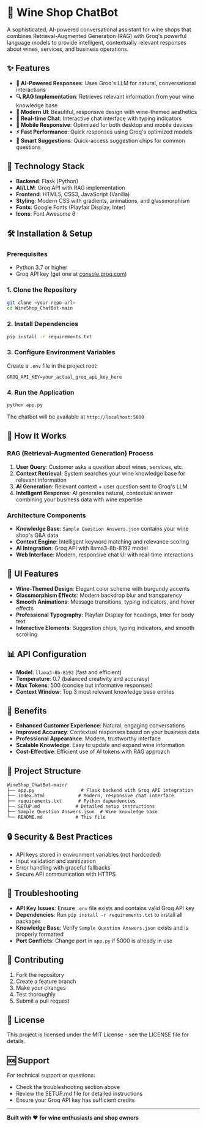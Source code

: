 # 🍷 Wine Shop ChatBot

A sophisticated, AI-powered conversational assistant for wine shops that combines Retrieval-Augmented Generation (RAG) with Groq's powerful language models to provide intelligent, contextually relevant responses about wines, services, and business operations.

## ✨ Features

- **🤖 AI-Powered Responses**: Uses Groq's LLM for natural, conversational interactions
- **🔍 RAG Implementation**: Retrieves relevant information from your wine knowledge base
- **🎨 Modern UI**: Beautiful, responsive design with wine-themed aesthetics
- **💬 Real-time Chat**: Interactive chat interface with typing indicators
- **📱 Mobile Responsive**: Optimized for both desktop and mobile devices
- **⚡ Fast Performance**: Quick responses using Groq's optimized models
- **🎯 Smart Suggestions**: Quick-access suggestion chips for common questions

## 🚀 Technology Stack

- **Backend**: Flask (Python)
- **AI/LLM**: Groq API with RAG implementation
- **Frontend**: HTML5, CSS3, JavaScript (Vanilla)
- **Styling**: Modern CSS with gradients, animations, and glassmorphism
- **Fonts**: Google Fonts (Playfair Display, Inter)
- **Icons**: Font Awesome 6

## 🛠️ Installation & Setup

### Prerequisites
- Python 3.7 or higher
- Groq API key (get one at [console.groq.com](https://console.groq.com/))

### 1. Clone the Repository
```bash
git clone <your-repo-url>
cd WineShop_ChatBot-main
```

### 2. Install Dependencies
```bash
pip install -r requirements.txt
```

### 3. Configure Environment Variables
Create a `.env` file in the project root:
```env
GROQ_API_KEY=your_actual_groq_api_key_here
```

### 4. Run the Application
```bash
python app.py
```

The chatbot will be available at `http://localhost:5000`

## 🔧 How It Works

### RAG (Retrieval-Augmented Generation) Process

1. **User Query**: Customer asks a question about wines, services, etc.
2. **Context Retrieval**: System searches your wine knowledge base for relevant information
3. **AI Generation**: Relevant context + user question sent to Groq's LLM
4. **Intelligent Response**: AI generates natural, contextual answer combining your business data with wine expertise

### Architecture Components

- **Knowledge Base**: `Sample Question Answers.json` contains your wine shop's Q&A data
- **Context Engine**: Intelligent keyword matching and relevance scoring
- **AI Integration**: Groq API with llama3-8b-8192 model
- **Web Interface**: Modern, responsive chat UI with real-time interactions

## 🎨 UI Features

- **Wine-Themed Design**: Elegant color scheme with burgundy accents
- **Glassmorphism Effects**: Modern backdrop blur and transparency
- **Smooth Animations**: Message transitions, typing indicators, and hover effects
- **Professional Typography**: Playfair Display for headings, Inter for body text
- **Interactive Elements**: Suggestion chips, typing indicators, and smooth scrolling

## 📊 API Configuration

- **Model**: `llama3-8b-8192` (fast and efficient)
- **Temperature**: 0.7 (balanced creativity and accuracy)
- **Max Tokens**: 500 (concise but informative responses)
- **Context Window**: Top 3 most relevant knowledge base entries

## 🚀 Benefits

- **Enhanced Customer Experience**: Natural, engaging conversations
- **Improved Accuracy**: Contextual responses based on your business data
- **Professional Appearance**: Modern, trustworthy interface
- **Scalable Knowledge**: Easy to update and expand wine information
- **Cost-Effective**: Efficient use of AI tokens with RAG approach

## 📁 Project Structure

```
WineShop_ChatBot-main/
├── app.py                 # Flask backend with Groq API integration
├── index.html            # Modern, responsive chat interface
├── requirements.txt      # Python dependencies
├── SETUP.md             # Detailed setup instructions
├── Sample Question Answers.json  # Wine knowledge base
└── README.md            # This file
```

## 🔒 Security & Best Practices

- API keys stored in environment variables (not hardcoded)
- Input validation and sanitization
- Error handling with graceful fallbacks
- Secure API communication with HTTPS

## 🐛 Troubleshooting

- **API Key Issues**: Ensure `.env` file exists and contains valid Groq API key
- **Dependencies**: Run `pip install -r requirements.txt` to install all packages
- **Knowledge Base**: Verify `Sample Question Answers.json` exists and is properly formatted
- **Port Conflicts**: Change port in `app.py` if 5000 is already in use

## 🤝 Contributing

1. Fork the repository
2. Create a feature branch
3. Make your changes
4. Test thoroughly
5. Submit a pull request

## 📄 License

This project is licensed under the MIT License - see the LICENSE file for details.

## 🆘 Support

For technical support or questions:
- Check the troubleshooting section above
- Review the SETUP.md file for detailed instructions
- Ensure your Groq API key has sufficient credits

---

**Built with ❤️ for wine enthusiasts and shop owners**

